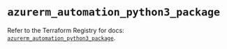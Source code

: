 # `azurerm_automation_python3_package`

Refer to the Terraform Registry for docs: [`azurerm_automation_python3_package`](https://registry.terraform.io/providers/hashicorp/azurerm/3.106.1/docs/resources/automation_python3_package).
